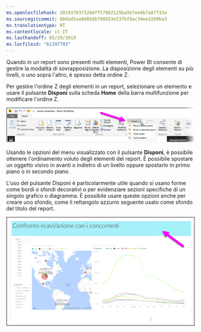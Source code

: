 ```yaml
---
ms.openlocfilehash: 2019376373268ff57802525ba5b7ee6b7a8ff32e
ms.sourcegitcommit: 60dad5aa0d85db790553e537bf8ac34ee3289ba3
ms.translationtype: HT
ms.contentlocale: it-IT
ms.lasthandoff: 05/29/2019
ms.locfileid: "61397793"
---
```

Quando in un report sono presenti molti elementi, Power BI consente di gestire la modalità di sovrapposizione. La disposizione degli elementi su più livelli, o uno sopra l'altro, è spesso detta ordine Z.

Per gestire l'ordine Z degli elementi in un report, selezionare un elemento e usare il pulsante **Disponi** sulla scheda **Home** della barra multifunzione per modificare l'ordine Z.

![](media/3-11f-arrange-visual-zorder/3-11f_1.png)

Usando le opzioni del menu visualizzato con il pulsante **Disponi**, è possibile ottenere l'ordinamento voluto degli elementi del report. È possibile spostare un oggetto visivo in avanti o indietro di un livello oppure spostarlo in primo piano o in secondo piano.

L'uso del pulsante Disponi è particolarmente utile quando si usano forme come bordi o sfondi decorativi o per evidenziare sezioni specifiche di un singolo grafico o diagramma. È possibile usare queste opzioni anche per creare uno sfondo, come il rettangolo azzurro seguente usato come sfondo del titolo del report.

![](media/3-11f-arrange-visual-zorder/3-11f_2.png)

